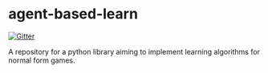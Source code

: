 # agent-based-learn

[![Gitter](https://badges.gitter.im/Join%20Chat.svg)](https://gitter.im/drvinceknight/agent-based-learn?utm_source=badge&utm_medium=badge&utm_campaign=pr-badge&utm_content=badge)

A repository for a python library aiming to implement learning algorithms for normal form games.
